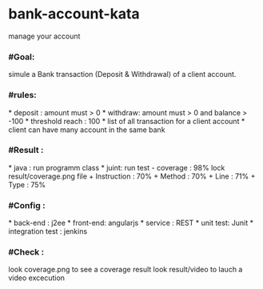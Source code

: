 # bank-account-kata
manage your account

<h3><b>#Goal:</b></h3>
simule a Bank transaction (Deposit & Withdrawal) of a client account.

<h3><b>#rules:</b></h3>
  * deposit : amount must > 0
  * withdraw: amount must > 0 and balance > -100
  * threshold reach : 100
  * list of all transaction for a client account
  * client can have many account in the same bank

<h3><b>#Result :</b></h3>
  * java : run programm class
  * juint: run test
      - coverage : 98% lock result/coverage.png file          
           + Instruction : 70%
           + Method : 70%
           + Line : 71%
           + Type : 75%

<h3><b>#Config :</b></h3>
  * back-end : j2ee
  * front-end: angularjs
  * service  : REST
  * unit test: Junit
  * integration test : jenkins

<h3><b>#Check :</b></h3>
  look coverage.png to see a coverage result
  look result/video to lauch a video excecution
